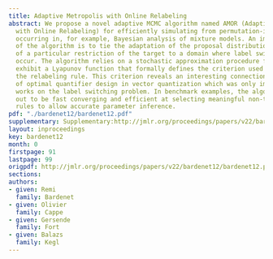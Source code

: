 ```yaml
---
title: Adaptive Metropolis with Online Relabeling
abstract: We propose a novel adaptive MCMC algorithm named AMOR (Adaptive Metropolis
  with Online Relabeling) for efficiently simulating from permutation-invariant targets
  occurring in, for example, Bayesian analysis of mixture models. An important feature
  of the algorithm is to tie the adaptation of the proposal distribution to the choice
  of a particular restriction of the target to a domain where label switching cannot
  occur. The algorithm relies on a stochastic approximation procedure for which we
  exhibit a Lyapunov function that formally defines the criterion used for selecting
  the relabeling rule. This criterion reveals an interesting connection with the problem
  of optimal quantifier design in vector quantization which was only implicit in previous
  works on the label switching problem. In benchmark examples, the algorithm turns
  out to be fast converging and efficient at selecting meaningful non-trivial relabeling
  rules to allow accurate parameter inference.
pdf: "./bardenet12/bardenet12.pdf"
supplementary: Supplementary:http://jmlr.org/proceedings/papers/v22/bardenet12/bardenet12Supple.pdf
layout: inproceedings
key: bardenet12
month: 0
firstpage: 91
lastpage: 99
origpdf: http://jmlr.org/proceedings/papers/v22/bardenet12/bardenet12.pdf
sections: 
authors:
- given: Remi
  family: Bardenet
- given: Olivier
  family: Cappe
- given: Gersende
  family: Fort
- given: Balazs
  family: Kegl
---
```

